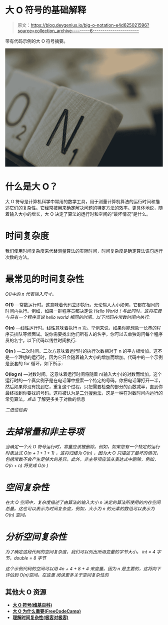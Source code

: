 # 大 O 符号的基础解释

> 原文：<https://blog.devgenius.io/big-o-notation-e4d625021596?source=collection_archive---------6----------------------->

带有代码示例的大 O 符号摘要。

![](img/55de5b203434726cb8f1480e63efb8c4.png)

# 什么是大 O？

大 O 符号是计算机科学中常用的数学工具，用于测量计算机算法的运行时间和描述它们的复杂性。它经常被用来确定解决问题的特定方法的效率。更具体地说，随着输入大小的增长，大 O 决定了算法的运行时和空间的“最坏情况”是什么。

# 时间复杂度

我们使用时间复杂度来代替测量算法的实际时间，时间复杂度是确定算法语句运行次数的方法。

# 最常见的时间复杂性

*O()中的 n 代表输入尺寸。*

**O(1)** —常数运行时。这意味着代码立即执行。无论输入大小如何，它都在相同的时间内执行。例如，如果一群程序员都决定说 *Hello World！与此同时，这将花费与只有一个程序员说 hello world 相同的时间。以下代码在常数时间内执行:*

**O(n)** —线性运行时。线性意味着执行 n 次。举例来说，如果你能想象一长串的程序员排队等候面试。说你需要找出他们所有人的名字。你可以去单独询问每个程序员的名字。以下代码以线性时间执行:

**O(n )** —二次时间。二次方意味着运行时的执行次数相对于 n 的平方根增加。这不是一个理想的运行时，因为它只会随着输入大小的增加而增加。代码中的一个示例是嵌套的 for 循环，如下所示:

**O(log n)** —对数时间。这意味着运行时间将随着 n(输入大小)的对数而增加。这个运行时的一个真实例子是在电话簿中搜索一个特定的号码。你把电话簿打开一半，然后如果你没有找到它，重复这个过程，只把需要检查的部分的页数减半，直到你最终找到你要找的号码。这将被认为是[二分搜索法](https://en.wikipedia.org/wiki/Binary_search_algorithm)，这是一种在对数时间内运行的常见算法。*点击* 了解更多关于对数的信息[](https://www.khanacademy.org/math/algebra2/x2ec2f6f830c9fb89:logs)

*二进位检索*

# *去掉常量和非主导项*

*当确定一个大 O 符号运行时，常量应该被删除。例如，如果您有一个特定的运行时表达式 *O(n + 1 + 1 + 1)* ，这将归结为 *O(n)* ，因为大 O 只描述了最坏的情况，包括常数不会产生足够大的差异。此外，非主导项应该从表达式中删除，例如， *O(n + n)* 将变成 *O(n )**

# *空间复杂性*

*在大 O 空间中，复杂度描述了由算法的输入大小 n 决定的算法所使用的内存空间总量。这也可以表示为时间复杂度，例如，大小为 n 的元素的数组可以表示为 *O(n)* 空间。*

# *分析空间复杂性*

*为了确定这段代码的空间复杂度，我们可以列出所用变量的字节大小。
*int = 4 字节，double = 8 字节**

*这个示例代码的空间可以用 4n + 4 + 8 + 4 来度量。因为 n 是主要的，这将向下评估到 O(n)空间。*在这里* 阅读更多关于空间复杂性的[](https://www.baeldung.com/cs/space-complexity)*

## **其他大 O 资源**

*   **[大 O 符号(维基百科)](https://en.wikipedia.org/wiki/Big_O_notation)**
*   **[大 O 为什么重要(FreeCodeCamp)](https://www.freecodecamp.org/news/big-o-notation-why-it-matters-and-why-it-doesnt-1674cfa8a23c/)**
*   **[理解时间复杂性(极客对极客)](https://www.geeksforgeeks.org/understanding-time-complexity-simple-examples/)**